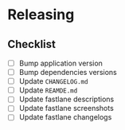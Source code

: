 # Releasing

## Checklist

- [ ] Bump application version
- [ ] Bump dependencies versions
- [ ] Update `CHANGELOG.md`
- [ ] Update `REAMDE.md`
- [ ] Update fastlane descriptions
- [ ] Update fastlane screenshots
- [ ] Update fastlane changelogs
